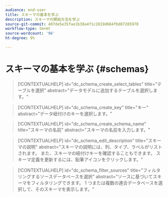 ```yaml
---
audience: end-user
title: スキーマの基本を学ぶ
description: スキーマの開始方法を学ぶ
source-git-commit: 407de5e35fae1b38a4f1c2819d684fbd87285970
workflow-type: tm+mt
source-wordcount: '96'
ht-degree: 9%

---
```


# スキーマの基本を学ぶ {#schemas}


>[!CONTEXTUALHELP]
>id="dc_schema_create_select_tables"
>title="テーブルを選択"
>abstract="データモデルに追加するテーブルを選択します。"

>[!CONTEXTUALHELP]
>id="dc_schema_create_key"
>title="キー"
>abstract="データ紐付けのキーを選択します。"

>[!CONTEXTUALHELP]
>id="dc_schema_create_schema_name"
>title="スキーマの名前"
>abstract="スキーマの名前を入力します。"


>[!CONTEXTUALHELP]
>id="dc_schema_edit_description"
>title="スキーマの説明"
>abstract="スキーマの説明には、列、タイプ、ラベルがリストされます。 また、スキーマの紐付けキーを確認することもできます。 スキーマ定義を更新するには、鉛筆アイコンをクリックします。"

>[!CONTEXTUALHELP]
>id="dc_schema_filter_sources"
>title="フィルタリングするソースデータベースを選択"
>abstract="ソースに基づいてスキーマをフィルタリングできます。 1 つまたは複数の連合データベースを選択して、そのスキーマを表示します。"


